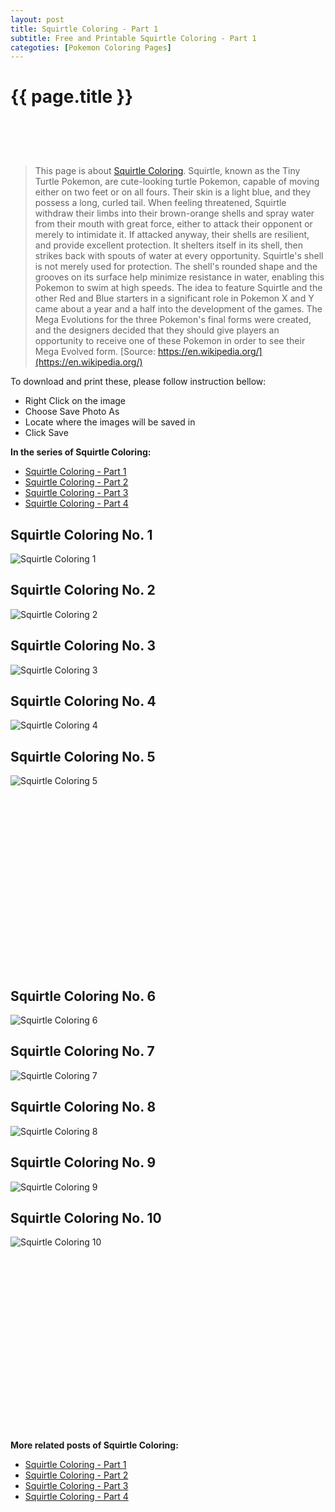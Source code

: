 ```yaml
---
layout: post
title: Squirtle Coloring - Part 1
subtitle: Free and Printable Squirtle Coloring - Part 1
categoties: [Pokemon Coloring Pages]
---
```

{{ page.title }}
================
<script async src="//pagead2.googlesyndication.com/pagead/js/adsbygoogle.js"></script><!-- UnderTitleAds --> <ins class="adsbygoogle" style="display:inline-block;width:468px;height:60px" data-ad-client="ca-pub-6753140515841889" data-ad-slot="4010138290"></ins><script> (adsbygoogle = window.adsbygoogle || []).push({}); </script>

> This page is about [Squirtle Coloring](https://freecoloringpages.github.io/). Squirtle, known as the Tiny Turtle Pokemon, are cute-looking turtle Pokemon, capable of moving either on two feet or on all fours. Their skin is a light blue, and they possess a long, curled tail. When feeling threatened, Squirtle withdraw their limbs into their brown-orange shells and spray water from their mouth with great force, either to attack their opponent or merely to intimidate it. If attacked anyway, their shells are resilient, and provide excellent protection. It shelters itself in its shell, then strikes back with spouts of water at every opportunity. Squirtle's shell is not merely used for protection. The shell's rounded shape and the grooves on its surface help minimize resistance in water, enabling this Pokemon to swim at high speeds. The idea to feature Squirtle and the other Red and Blue starters in a significant role in Pokemon X and Y came about a year and a half into the development of the games. The Mega Evolutions for the three Pokemon's final forms were created, and the designers decided that they should give players an opportunity to receive one of these Pokemon in order to see their Mega Evolved form. [Source: https://en.wikipedia.org/](https://en.wikipedia.org/)

To download and print these, please follow instruction bellow:
* Right Click on the image 
* Choose Save Photo As 
* Locate where the images will be saved in 
* Click Save

**In the series of Squirtle Coloring:**

* [Squirtle Coloring - Part 1](https://freecoloringpages.github.io/2017/12/11/Squirtle-Coloring-part-1.html)
* [Squirtle Coloring - Part 2](https://freecoloringpages.github.io/2017/12/11/Squirtle-Coloring-part-2.html)
* [Squirtle Coloring - Part 3](https://freecoloringpages.github.io/2017/12/11/Squirtle-Coloring-part-3.html)
* [Squirtle Coloring - Part 4](https://freecoloringpages.github.io/2017/12/11/Squirtle-Coloring-part-4.html)

## Squirtle Coloring No. 1
![Squirtle Coloring 1](https://freecoloringpages.github.io/img4/Squirtle-Coloring%20(1).jpg "Squirtle Coloring 1")

## Squirtle Coloring No. 2
![Squirtle Coloring 2](https://freecoloringpages.github.io/img4/Squirtle-Coloring%20(2).jpg "Squirtle Coloring 2")

## Squirtle Coloring No. 3
![Squirtle Coloring 3](https://freecoloringpages.github.io/img4/Squirtle-Coloring%20(3).jpg "Squirtle Coloring 3")

## Squirtle Coloring No. 4
![Squirtle Coloring 4](https://freecoloringpages.github.io/img4/Squirtle-Coloring%20(4).jpg "Squirtle Coloring 4")

## Squirtle Coloring No. 5
![Squirtle Coloring 5](https://freecoloringpages.github.io/img4/Squirtle-Coloring%20(5).jpg "Squirtle Coloring 5")

<script async src="//pagead2.googlesyndication.com/pagead/js/adsbygoogle.js"></script><!-- Texxtonly --><ins class="adsbygoogle" style="display:inline-block;width:336px;height:280px" data-ad-client="ca-pub-6753140515841889" data-ad-slot="3207852233"></ins><script>(adsbygoogle = window.adsbygoogle || []).push({}); </script>

## Squirtle Coloring No. 6
![Squirtle Coloring 6](https://freecoloringpages.github.io/img4/Squirtle-Coloring%20(6).jpg "Squirtle Coloring 6")

## Squirtle Coloring No. 7
![Squirtle Coloring 7](https://freecoloringpages.github.io/img4/Squirtle-Coloring%20(7).jpg "Squirtle Coloring 7")

## Squirtle Coloring No. 8
![Squirtle Coloring 8](https://freecoloringpages.github.io/img4/Squirtle-Coloring%20(8).jpg "Squirtle Coloring 8")

## Squirtle Coloring No. 9
![Squirtle Coloring 9](https://freecoloringpages.github.io/img4/Squirtle-Coloring%20(9).jpg "Squirtle Coloring 9")

## Squirtle Coloring No. 10
![Squirtle Coloring 10](https://freecoloringpages.github.io/img4/Squirtle-Coloring%20(10).jpg "Squirtle Coloring 10")

<script async src="//pagead2.googlesyndication.com/pagead/js/adsbygoogle.js"></script><!-- Texxtonly --><ins class="adsbygoogle" style="display:inline-block;width:336px;height:280px" data-ad-client="ca-pub-6753140515841889" data-ad-slot="3207852233"></ins><script>(adsbygoogle = window.adsbygoogle || []).push({}); </script>

**More related posts of Squirtle Coloring:**

* [Squirtle Coloring - Part 1](https://freecoloringpages.github.io/2017/12/11/Squirtle-Coloring-part-1.html)
* [Squirtle Coloring - Part 2](https://freecoloringpages.github.io/2017/12/11/Squirtle-Coloring-part-2.html)
* [Squirtle Coloring - Part 3](https://freecoloringpages.github.io/2017/12/11/Squirtle-Coloring-part-3.html)
* [Squirtle Coloring - Part 4](https://freecoloringpages.github.io/2017/12/11/Squirtle-Coloring-part-4.html)

